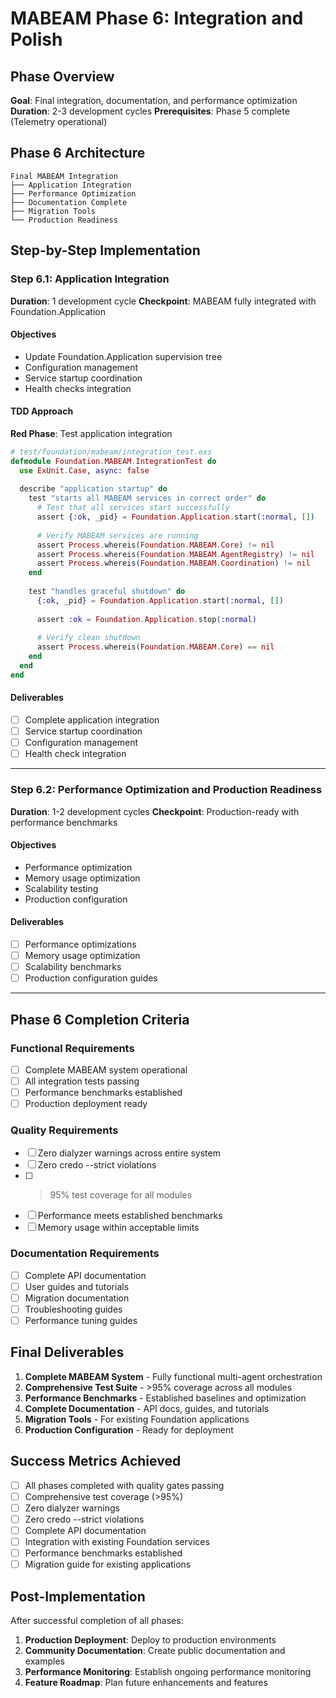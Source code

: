 # MABEAM Phase 6: Integration and Polish

## Phase Overview

**Goal**: Final integration, documentation, and performance optimization
**Duration**: 2-3 development cycles
**Prerequisites**: Phase 5 complete (Telemetry operational)

## Phase 6 Architecture

```
Final MABEAM Integration
├── Application Integration
├── Performance Optimization
├── Documentation Complete
├── Migration Tools
└── Production Readiness
```

## Step-by-Step Implementation

### Step 6.1: Application Integration
**Duration**: 1 development cycle
**Checkpoint**: MABEAM fully integrated with Foundation.Application

#### Objectives
- Update Foundation.Application supervision tree
- Configuration management
- Service startup coordination
- Health checks integration

#### TDD Approach

**Red Phase**: Test application integration
```elixir
# test/foundation/mabeam/integration_test.exs
defmodule Foundation.MABEAM.IntegrationTest do
  use ExUnit.Case, async: false
  
  describe "application startup" do
    test "starts all MABEAM services in correct order" do
      # Test that all services start successfully
      assert {:ok, _pid} = Foundation.Application.start(:normal, [])
      
      # Verify MABEAM services are running
      assert Process.whereis(Foundation.MABEAM.Core) != nil
      assert Process.whereis(Foundation.MABEAM.AgentRegistry) != nil
      assert Process.whereis(Foundation.MABEAM.Coordination) != nil
    end
    
    test "handles graceful shutdown" do
      {:ok, _pid} = Foundation.Application.start(:normal, [])
      
      assert :ok = Foundation.Application.stop(:normal)
      
      # Verify clean shutdown
      assert Process.whereis(Foundation.MABEAM.Core) == nil
    end
  end
end
```

#### Deliverables
- [ ] Complete application integration
- [ ] Service startup coordination
- [ ] Configuration management
- [ ] Health check integration

---

### Step 6.2: Performance Optimization and Production Readiness
**Duration**: 1-2 development cycles
**Checkpoint**: Production-ready with performance benchmarks

#### Objectives
- Performance optimization
- Memory usage optimization
- Scalability testing
- Production configuration

#### Deliverables
- [ ] Performance optimizations
- [ ] Memory usage optimization
- [ ] Scalability benchmarks
- [ ] Production configuration guides

---

## Phase 6 Completion Criteria

### Functional Requirements
- [ ] Complete MABEAM system operational
- [ ] All integration tests passing
- [ ] Performance benchmarks established
- [ ] Production deployment ready

### Quality Requirements
- [ ] Zero dialyzer warnings across entire system
- [ ] Zero credo --strict violations
- [ ] >95% test coverage for all modules
- [ ] Performance meets established benchmarks
- [ ] Memory usage within acceptable limits

### Documentation Requirements
- [ ] Complete API documentation
- [ ] User guides and tutorials
- [ ] Migration documentation
- [ ] Troubleshooting guides
- [ ] Performance tuning guides

## Final Deliverables

1. **Complete MABEAM System** - Fully functional multi-agent orchestration
2. **Comprehensive Test Suite** - >95% coverage across all modules
3. **Performance Benchmarks** - Established baselines and optimization
4. **Complete Documentation** - API docs, guides, and tutorials
5. **Migration Tools** - For existing Foundation applications
6. **Production Configuration** - Ready for deployment

## Success Metrics Achieved

- [ ] All phases completed with quality gates passing
- [ ] Comprehensive test coverage (>95%)
- [ ] Zero dialyzer warnings
- [ ] Zero credo --strict violations
- [ ] Complete API documentation
- [ ] Integration with existing Foundation services
- [ ] Performance benchmarks established
- [ ] Migration guide for existing applications

## Post-Implementation

After successful completion of all phases:
1. **Production Deployment**: Deploy to production environments
2. **Community Documentation**: Create public documentation and examples
3. **Performance Monitoring**: Establish ongoing performance monitoring
4. **Feature Roadmap**: Plan future enhancements and features 